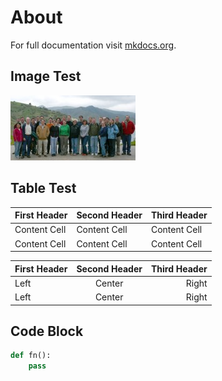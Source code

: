 # About

For full documentation visit [mkdocs.org](http://mkdocs.org).

## Image Test

![Screenshot](img/2008_P1010877crsm2-200x104.jpg)


## Table Test

First Header | Second Header | Third Header
------------ | ------------- | ------------
Content Cell | Content Cell  | Content Cell
Content Cell | Content Cell  | Content Cell

First Header | Second Header | Third Header
:----------- | :-----------: | -----------:
Left         | Center        | Right
Left         | Center        | Right


## Code Block

```python
def fn():
    pass
```
